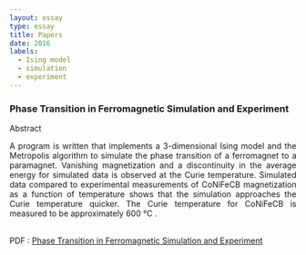 ```yaml
---
layout: essay
type: essay
title: Papers
date: 2016
labels:
  - Ising model
  - simulation
  - experiment
---
```



<p align="center">
<h3 class="sectionHead"><span class="titlemark">   </span> <a  id="x1-10001"></a>Phase Transition in Ferromagnetic Simulation and Experiment</h3>
  

<p align="center"> </p>
Abstract
<p align="justify">
 A program is written that implements a 3-dimensional Ising model and the Metropolis algorithm to simulate the phase transition of a ferromagnet to a paramagnet. Vanishing magnetization and a discontinuity in the average energy for simulated data is observed at the Curie temperature. Simulated data compared to experimental measurements of CoNiFeCB magnetization as a function of temperature shows that the simulation approaches the Curie temperature quicker. The Curie temperature for CoNiFeCB is measured to be approximately 600&nbsp;&deg;C .  <br> <br> </p>

PDF : [Phase Transition in Ferromagnetic Simulation and Experiment](ising.pdf "ising PDF")



